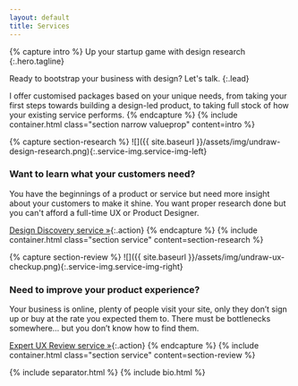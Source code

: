 ```yaml
---
layout: default
title: Services
---
```


{% capture intro %}
Up your startup game with <span class="highlight">design research</span>
{:.hero.tagline}

Ready to bootstrap your business with design? Let's talk. 
{:.lead}

I offer customised packages based on your unique needs, from taking your first steps towards building a design-led product, to taking full stock of how your existing service performs.
{% endcapture %}
{% include container.html class="section narrow valueprop" content=intro %}

{% capture section-research %}
![]({{ site.baseurl }}/assets/img/undraw-design-research.png){:.service-img.service-img-left}

### Want to learn what your customers need?

You have the beginnings of a product or service but need more insight about your customers to make it shine. You want proper research done but you can't afford a full-time UX or Product Designer.

[Design Discovery service &raquo;](services/expert-design-research.html){:.action}
{% endcapture %}
{% include container.html class="section service" content=section-research %}

{% capture section-review %}
![]({{ site.baseurl }}/assets/img/undraw-ux-checkup.png){:.service-img.service-img-right}

### Need to improve your product experience?

Your business is online, plenty of people visit your site, only they don’t sign up or buy at the rate you expected them to. There must be bottlenecks somewhere... but you don’t know how to find them.

[Expert UX Review service &raquo;](services/remote-ux-checkup.html){:.action}
{% endcapture %}
{% include container.html class="section service" content=section-review %}


{% include separator.html %}
{% include bio.html %}